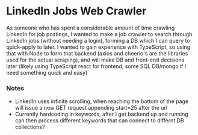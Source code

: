 # LinkedIn Jobs Web Crawler
As someone who has spent a considerable amount of time crawling LinkedIn for job postings, I wanted to make a job crawler to search through LinkedIn jobs (without needing a login), forming a DB which I can query to quick-apply to later. I wanted to gain experience with TypeScript, so using that with Node to form that backend (axios and cheerio's are the libraries used for the actual scraping), and will make DB and front-end decisions later (likely using TypeScript react for frontend, some SQL DB/mongo if I need something quick and easy)


### Notes
- LinkedIn uses infinite scrolling, when reaching the bottom of the page will issue a new GET request appending start=25 after the url
- Currently hardcoding in keywords, after I get backend up and running can then process different keywords that can connect to differnt DB collections?
